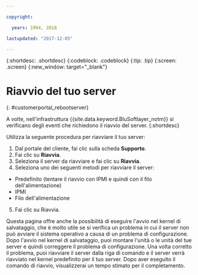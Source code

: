 ```yaml
---

copyright:

  years: 1994, 2018

lastupdated: "2017-12-05"

---
```


{:shortdesc: .shortdesc}
{:codeblock: .codeblock}
{:tip: .tip}
{:screen: .screen}
{:new_window: target="_blank"}

# Riavvio del tuo server
{: #customerportal_rebootserver}

A volte, nell'infrastruttura {{site.data.keyword.BluSoftlayer_notm}} si verificano degli eventi che richiedono il riavvio del server.
{:shortdesc}

Utilizza la seguente procedura per riavviare il tuo server:
1. Dal portale del cliente, fai clic sulla scheda **Supporto**.
2. Fai clic su **Riavvia**.
3. Seleziona il server da riavviare e fai clic su **Riavvia**.
4. Seleziona uno dei seguenti metodi per riavviare il server:
  * Predefinito (tentare il riavvio con IPMI e quindi con il filo dell'alimentazione)
  * IPMI
  * Filo dell'alimentazione
5. Fai clic su Riavvia.

Questa pagina offre anche la possibilità di eseguire l'avvio nel kernel di salvataggio, che è molto utile se si verifica un problema in cui il server non può avviare il sistema operativo a causa di un problema di configurazione. Dopo l'avvio nel kernel di salvataggio, puoi montare l'unità o le unità del tue server e quindi correggere il problema di configurazione. Una volta corretto il problema, puoi riavviare il server dalla riga di comando e il server verrà riavviato nel kernel predefinito per il tuo server. Dopo aver eseguito il comando di riavvio, visualizzerai un tempo stimato per il completamento.
